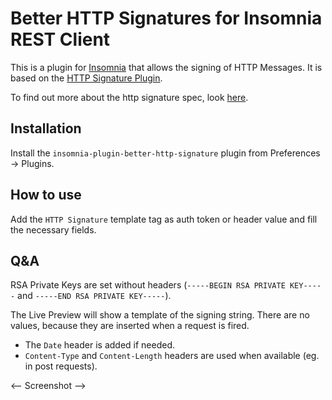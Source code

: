 #  Better HTTP Signatures for Insomnia REST Client

This is a plugin for [Insomnia](https://insomnia.rest/) that allows the signing of HTTP Messages.
It is based on the [HTTP Signature Plugin](https://github.com/adnsio/insomnia-plugin-http-signature#readme).

To find out more about the http signature spec, look [here](https://tools.ietf.org/html/draft-cavage-http-signatures-10).

##  Installation

Install the `insomnia-plugin-better-http-signature` plugin from Preferences -> Plugins.

##  How to use

Add the `HTTP Signature` template tag as auth token or header value and fill the necessary fields.

##  Q&A

RSA Private Keys are set without headers (`-----BEGIN RSA PRIVATE KEY-----` and `-----END RSA PRIVATE KEY-----`).

The Live Preview will show a template of the signing string. There are no values, because they are inserted when a request is fired.

-  The `Date` header is added if needed.
-  `Content-Type` and `Content-Length` headers are used when available (eg. in post requests).

<-- Screenshot -->